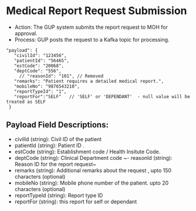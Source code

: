 # Medical Report Request Submission
- 	Action: The GUP system submits the report request to MOH for approval.
- 	Process: GUP posts the request to a Kafka topic for processing.

 
 ```
 "payload": {
    "civilId": "123456",
    "patientId": "56465",
    "estCode": "20068",
    "deptCode": "556",
      // "reasonId": "101", // Removed
    "remarks": "Patient requires a detailed medical report.",
    "mobileNo": "9876543210",
    "reportTypeId": "1",
    "reportFor":"SELF"   // 'SELF' or 'DEPENDANT'  - null value will be treated as SELF
  }

```

## Payload Field Descriptions:
- civilId (string): Civil ID of the patient
- patientId (string): Patient ID .
- estCode (string): Establishment code / Health Insitute Code.
- deptCode (string): Clinical Department code
~- reasonId (string): Reason ID for the report request~ 
- remarks (string): Additional remarks about the request , upto 150 characters (optional)
- mobileNo (string): Mobile phone number of the patient.  upto 20 characters (optional)
- reportTypeId (string): Report type ID
- reportFor (string): this report for self or dependant

